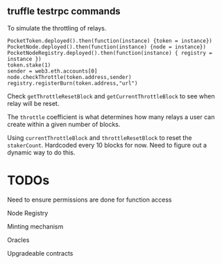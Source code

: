 ## truffle testrpc commands

To simulate the throttling of relays.
```
PocketToken.deployed().then(function(instance) {token = instance})
PocketNode.deployed().then(function(instance) {node = instance})
PocketNodeRegistry.deployed().then(function(instance) { registry = instance })
token.stake(1)
sender = web3.eth.accounts[0]
node.checkThrottle(token.address,sender)
registry.registerBurn(token.address,"url")
```

Check `getThrottleResetBlock` and `getCurrentThrottleBlock` to see when relay will be reset.

The `throttle` coefficient is what determines how many relays a user can create within a given number of blocks.

Using `currentThrottleBlock` and `throttleResetBlock` to reset the `stakerCount`. Hardcoded every 10 blocks for now. Need to figure out a dynamic way to do this.


# TODOs

Need to ensure permissions are done for function access

Node Registry

Minting mechanism

Oracles

Upgradeable contracts
